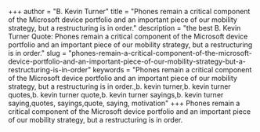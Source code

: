 +++
author = "B. Kevin Turner"
title = "Phones remain a critical component of the Microsoft device portfolio and an important piece of our mobility strategy, but a restructuring is in order."
description = "the best B. Kevin Turner Quote: Phones remain a critical component of the Microsoft device portfolio and an important piece of our mobility strategy, but a restructuring is in order."
slug = "phones-remain-a-critical-component-of-the-microsoft-device-portfolio-and-an-important-piece-of-our-mobility-strategy-but-a-restructuring-is-in-order"
keywords = "Phones remain a critical component of the Microsoft device portfolio and an important piece of our mobility strategy, but a restructuring is in order.,b. kevin turner,b. kevin turner quotes,b. kevin turner quote,b. kevin turner sayings,b. kevin turner saying,quotes, sayings,quote, saying, motivation"
+++
Phones remain a critical component of the Microsoft device portfolio and an important piece of our mobility strategy, but a restructuring is in order.
